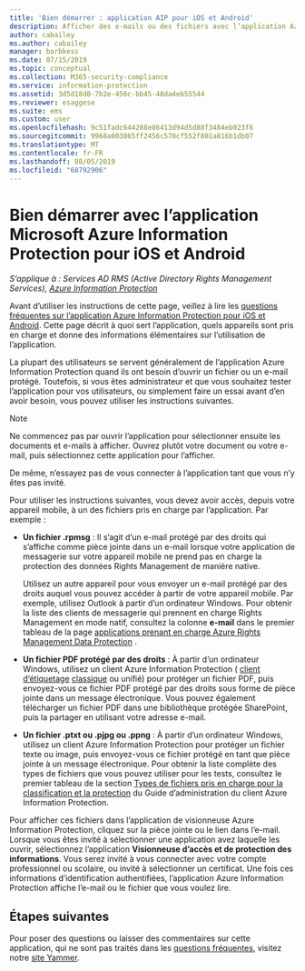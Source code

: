 ```yaml
---
title: 'Bien démarrer : application AIP pour iOS et Android'
description: Afficher des e-mails ou des fichiers avec l’application Azure Information Protection pour iOS et Android
author: cabailey
ms.author: cabailey
manager: barbkess
ms.date: 07/15/2019
ms.topic: conceptual
ms.collection: M365-security-compliance
ms.service: information-protection
ms.assetid: 3d5d18d8-7b2e-456c-bb45-48da4eb55544
ms.reviewer: esaggese
ms.suite: ems
ms.custom: user
ms.openlocfilehash: 9c51fadc644288e86413d94d5d88f3484eb023f6
ms.sourcegitcommit: 9968a003865ff2456c570cf552f801a816b1db07
ms.translationtype: MT
ms.contentlocale: fr-FR
ms.lasthandoff: 08/05/2019
ms.locfileid: "68792906"
---
```

# <a name="get-started-with-the-microsoft-azure-information-protection-app-for-ios-and-android"></a>Bien démarrer avec l’application Microsoft Azure Information Protection pour iOS et Android

*S’applique à : Services AD RMS (Active Directory Rights Management Services), [Azure Information Protection](https://azure.microsoft.com/pricing/details/information-protection)*

Avant d’utiliser les instructions de cette page, veillez à lire les [questions fréquentes sur l’application Azure Information Protection pour iOS et Android](mobile-app-faq.md). Cette page décrit à quoi sert l’application, quels appareils sont pris en charge et donne des informations élémentaires sur l’utilisation de l’application.

La plupart des utilisateurs se servent généralement de l’application Azure Information Protection quand ils ont besoin d’ouvrir un fichier ou un e-mail protégé. Toutefois, si vous êtes administrateur et que vous souhaitez tester l’application pour vos utilisateurs, ou simplement faire un essai avant d’en avoir besoin, vous pouvez utiliser les instructions suivantes.

> [!NOTE]
> Ne commencez pas par ouvrir l’application pour sélectionner ensuite les documents et e-mails à afficher. Ouvrez plutôt votre document ou votre e-mail, puis sélectionnez cette application pour l’afficher.
>
> De même, n’essayez pas de vous connecter à l’application tant que vous n’y êtes pas invité.

Pour utiliser les instructions suivantes, vous devez avoir accès, depuis votre appareil mobile, à un des fichiers pris en charge par l’application. Par exemple :

- **Un fichier .rpmsg** : Il s’agit d’un e-mail protégé par des droits qui s’affiche comme pièce jointe dans un e-mail lorsque votre application de messagerie sur votre appareil mobile ne prend pas en charge la protection des données Rights Management de manière native. 
    
    Utilisez un autre appareil pour vous envoyer un e-mail protégé par des droits auquel vous pouvez accéder à partir de votre appareil mobile. Par exemple, utilisez Outlook à partir d’un ordinateur Windows. Pour obtenir la liste des clients de messagerie qui prennent en charge Rights Management en mode natif, consultez la colonne **e-mail** dans le premier tableau de la page [applications prenant en charge Azure Rights Management Data Protection](../requirements-applications.md) .

- **Un fichier PDF protégé par des droits** : À partir d’un ordinateur Windows, utilisez un client Azure Information Protection ( [client d’étiquetage](clientv2-classify-protect.md) [classique](client-classify-protect.md) ou unifié) pour protéger un fichier PDF, puis envoyez-vous ce fichier PDF protégé par des droits sous forme de pièce jointe dans un message électronique. Vous pouvez également télécharger un fichier PDF dans une bibliothèque protégée SharePoint, puis la partager en utilisant votre adresse e-mail.

- **Un fichier .ptxt ou .pjpg ou .ppng** : À partir d’un ordinateur Windows, utilisez un client Azure Information Protection pour protéger un fichier texte ou image, puis envoyez-vous ce fichier protégé en tant que pièce jointe à un message électronique. Pour obtenir la liste complète des types de fichiers que vous pouvez utiliser pour les tests, consultez le premier tableau de la section [Types de fichiers pris en charge pour la classification et la protection](client-admin-guide-file-types.md#supported-file-types-for-classification-and-protection) du Guide d’administration du client Azure Information Protection. 

Pour afficher ces fichiers dans l’application de visionneuse Azure Information Protection, cliquez sur la pièce jointe ou le lien dans l’e-mail. Lorsque vous êtes invité à sélectionner une application avez laquelle les ouvrir, sélectionnez l’application **Visionneuse d’accès et de protection des informations**. Vous serez invité à vous connecter avec votre compte professionnel ou scolaire, ou invité à sélectionner un certificat. Une fois ces informations d’identification authentifiées, l’application Azure Information Protection affiche l’e-mail ou le fichier que vous voulez lire.

## <a name="next-steps"></a>Étapes suivantes

Pour poser des questions ou laisser des commentaires sur cette application, qui ne sont pas traités dans les [questions fréquentes](mobile-app-faq.md), visitez notre [site Yammer](https://www.yammer.com/AskIPTeam).
